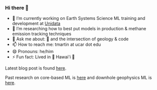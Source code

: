 ### Hi there 🤙

- 🔭 I’m currently working on Earth Systems Science ML training and development at [Unidata](https://www.unidata.ucar.edu/)
- 🌱 I’m researching how to best put models in production & methane emission tracking techniques 
- 💬 Ask me about: 🚵 and the intersection of geology & code
- 📫 How to reach me: tmartin at ucar dot edu
- 😄 Pronouns: he/him
- ⚡ Fun fact: Lived in 🌋 Hawai'i 🌋

Latest blog post is found [here](https://www.unidata.ucar.edu/blogs/news/entry/why-is-the-keras-3).


Past research on core-based ML is [here](https://www.frontiersin.org/articles/10.3389/feart.2021.659611/full) and downhole geophysics ML is [here](https://thesedimentaryrecord.scholasticahq.com/article/36638-digitalization-of-legacy-datasets-and-machine-learning-regression-yields-insights-for-reservoir-property-prediction-and-submarine-fan-evolution-a-sub). 
